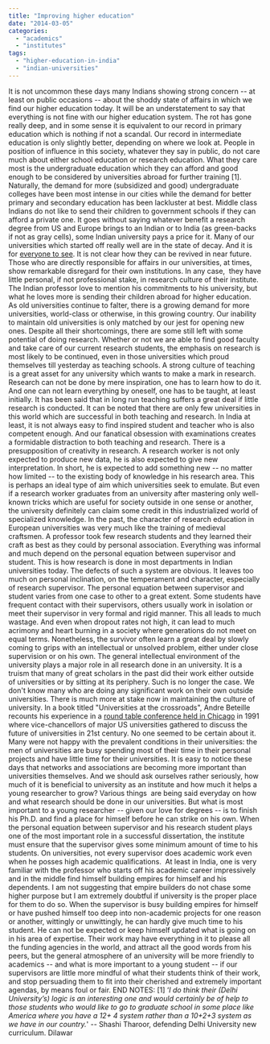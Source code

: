 ```yaml
---
title: "Improving higher education"
date: "2014-03-05"
categories: 
  - "academics"
  - "institutes"
tags: 
  - "higher-education-in-india"
  - "indian-universities"
---
```


It is not uncommon these days many Indians showing strong concern -- at least on public occasions -- about the shoddy state of affairs in which we find our higher education today. It will be an understatement to say that everything is not fine with our higher education system. The rot has gone really deep, and in some sense it is equivalent to our record in primary education which is nothing if not a scandal. Our record in intermediate education is only slightly better, depending on where we look at. People in position of influence in this society, whatever they say in public, do not care much about either school education or research education. What they care most is the undergraduate education which they can afford and good enough to be considered by universities abroad for further training \[1\]. Naturally, the demand for more (subsidized and good) undergraduate colleges have been most intense in our cities while the demand for better primary and secondary education has been lackluster at best. Middle class Indians do not like to send their children to government schools if they can afford a private one. It goes without saying whatever benefit a research degree from US and Europe brings to an Indian or to India (as green-backs if not as gray cells), some Indian university pays a price for it. Many of our universities which started off really well are in the state of decay. And it is for [everyone to see](http://www.epw.in/editorials/such-sharp-decline.html). It is not clear how they can be revived in near future. Those who are directly responsible for affairs in our universities, at times, show remarkable disregard for their own institutions. In any case,  they have little personal, if not professional stake, in research culture of their institute. The Indian professor love to mention his commitments to his university, but what he loves more is sending their children abroad for higher education. As old universities continue to falter, there is a growing demand for more universities, world-class or otherwise, in this growing country. Our inability to maintain old universities is only matched by our jest for opening new ones. Despite all their shortcomings, there are some still left with some potential of doing research. Whether or not we are able to find good faculty and take care of our current research students, the emphasis on research is most likely to be continued, even in those universities which proud themselves till yesterday as teaching schools. A strong culture of teaching is a great asset for any university which wants to make a mark in research. Research can not be done by mere inspiration, one has to learn how to do it. And one can not learn everything by oneself, one has to be taught, at least initially. It has been said that in long run teaching suffers a great deal if little research is conducted. It can be noted that there are only few universities in this world which are successful in both teaching and research. In India at least, it is not always easy to find inspired student and teacher who is also competent enough. And our fanatical obsession with examinations creates a formidable distraction to both teaching and research. There is a presupposition of creativity in research. A research worker is not only expected to produce new data, he is also expected to give new interpretation. In short, he is expected to add something new -- no matter how limited -- to the existing body of knowledge in his research area. This is perhaps an ideal type of aim which universities seek to emulate. But even if a research worker graduates from an university after mastering only well-known tricks which are useful for society outside in one sense or another, the university definitely can claim some credit in this industrialized world of specialized knowledge. In the past, the character of research education in European universities was very much like the training of medieval craftsmen. A professor took few research students and they learned their craft as best as they could by personal association. Everything was informal and much depend on the personal equation between supervisor and student. This is how research is done in most departments in Indian universities today. The defects of such a system are obvious. It leaves too much on personal inclination, on the temperament and character, especially of research supervisor. The personal equation between supervisor and student varies from one case to other to a great extent. Some students have frequent contact with their supervisors, others usually work in isolation or meet their supervisor in very formal and rigid manner. This all leads to much wastage. And even when dropout rates not high, it can lead to much acrimony and heart burning in a society where generations do not meet on equal terms. Nonetheless, the survivor often learn a great deal by slowly coming to grips with an intellectual or unsolved problem, either under close supervision or on his own. The general intellectual environment of the university plays a major role in all research done in an university. It is a truism that many of great scholars in the past did their work either outside of universities or by sitting at its periphery. Such is no longer the case. We don't know many who are doing any significant work on their own outside universities. There is much more at stake now in maintaining the culture of university. In a book titled "Universities at the crossroads", Andre Beteille recounts his experience in a [round table conference held in Chicago](http://link.springer.com/journal/11024/30/2/page/1) in 1991 where vice-chancellors of major US universities gathered to discuss the future of universities in 21st century. No one seemed to be certain about it. Many were not happy with the prevalent conditions in their universities: the men of universities are busy spending most of their time in their personal projects and have little time for their universities. It is easy to notice these days that networks and associations are becoming more important than universities themselves. And we should ask ourselves rather seriously, how much of it is beneficial to university as an institute and how much it helps a young researcher to grow? Various things  are being said everyday on how and what research should be done in our universities. But what is most important to a young researcher -- given our love for degrees -- is to finish his Ph.D. and find a place for himself before he can strike on his own. When the personal equation between supervisor and his research student plays one of the most important role in a successful dissertation, the institute must ensure that the supervisor gives some minimum amount of time to his students. On universities, not every supervisor does academic work even when he posses high academic qualifications.  At least in India, one is very familiar with the professor who starts off his academic career impressively and in the middle find himself building empires for himself and his dependents. I am not suggesting that empire builders do not chase some higher purpose but I am extremely doubtful if university is the proper place for them to do so. When the supervisor is busy building empires for himself or have pushed himself too deep into non-academic projects for one reason or another, wittingly or unwittingly, he can hardly give much time to his student. He can not be expected or keep himself updated what is going on in his area of expertise. Their work may have everything in it to please all the funding agencies in the world, and attract all the good words from his peers, but the general atmosphere of an university will be more friendly to academics -- and what is more important to a young student -- if our supervisors are little more mindful of what their students think of their work, and stop persuading them to fit into their cherished and extremely important agendas, by means foul or fair. END NOTES: \[1\] ‘_I do think their (Delhi University’s) logic is an interesting one and would certainly be of help to those students who would like to go to graduate school in some place like America where you have a 12+ 4 system rather than a 10+2+3 system as we have in our country._' -- Shashi Tharoor, defending Delhi University new curriculum. Dilawar

